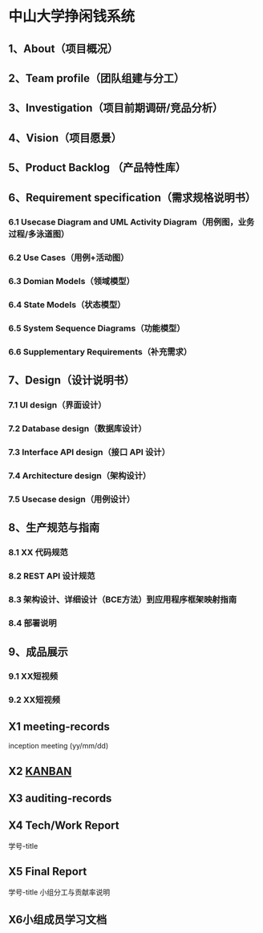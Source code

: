 # 中山大学挣闲钱系统
## 1、About（项目概况）
## 2、Team profile（团队组建与分工）
## 3、Investigation（项目前期调研/竞品分析）
## 4、Vision（项目愿景）
## 5、Product Backlog （产品特性库）
## 6、Requirement specification（需求规格说明书）
### 6.1 Usecase Diagram and UML Activity Diagram（用例图，业务过程/多泳道图）
### 6.2 Use Cases（用例+活动图）
### 6.3 Domian Models（领域模型）
### 6.4 State Models（状态模型）
### 6.5 System Sequence Diagrams（功能模型）
### 6.6 Supplementary Requirements（补充需求）
## 7、Design（设计说明书）
### 7.1 UI design（界面设计）
### 7.2 Database design（数据库设计）
### 7.3 Interface API design（接口 API 设计）
### 7.4 Architecture design（架构设计）
### 7.5 Usecase design（用例设计）
## 8、生产规范与指南
### 8.1 XX 代码规范
### 8.2 REST API 设计规范
### 8.3 架构设计、详细设计（BCE方法）到应用程序框架映射指南
### 8.4 部署说明
## 9、成品展示
### 9.1 XX短视频
### 9.2 XX短视频

## X1 meeting-records
inception meeting (yy/mm/dd)
## X2 [KANBAN](https://github.com/sysu-change/sysu-change/projects)
## X3 auditing-records
## X4 Tech/Work Report
学号-title
## X5 Final Report
学号-title
小组分工与贡献率说明
## X6小组成员学习文档

